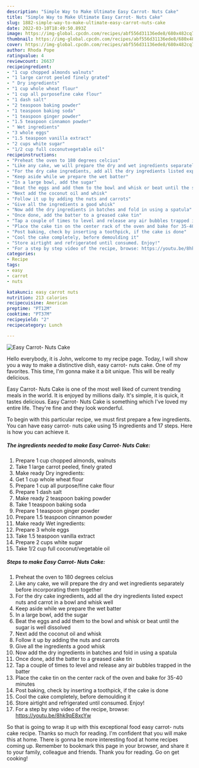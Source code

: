 ```yaml
---
description: "Simple Way to Make Ultimate Easy Carrot- Nuts Cake"
title: "Simple Way to Make Ultimate Easy Carrot- Nuts Cake"
slug: 1882-simple-way-to-make-ultimate-easy-carrot-nuts-cake
date: 2022-03-10T18:49:50.893Z
image: https://img-global.cpcdn.com/recipes/abf556d31136ede8/680x482cq70/easy-carrot-nuts-cake-recipe-main-photo.jpg
thumbnail: https://img-global.cpcdn.com/recipes/abf556d31136ede8/680x482cq70/easy-carrot-nuts-cake-recipe-main-photo.jpg
cover: https://img-global.cpcdn.com/recipes/abf556d31136ede8/680x482cq70/easy-carrot-nuts-cake-recipe-main-photo.jpg
author: Rhoda Pope
ratingvalue: 4
reviewcount: 26637
recipeingredient:
- "1 cup chopped almonds walnuts"
- "1 large carrot peeled finely grated"
- " Dry ingredients"
- "1 cup whole wheat flour"
- "1 cup all purposefine cake flour"
- "1 dash salt"
- "2 teaspoon baking powder"
- "1 teaspoon baking soda"
- "1 teaspoon ginger powder"
- "1.5 teaspoon cinnamon powder"
- " Wet ingredients"
- "3 whole eggs"
- "1.5 teaspoon vanilla extract"
- "2 cups white sugar"
- "1/2 cup full coconutvegetable oil"
recipeinstructions:
- "Preheat the oven to 180 degrees celcius"
- "Like any cake, we will prepare the dry and wet ingredients separately before incorporating them together"
- "For the dry cake ingredients, add all the dry ingredients listed expect nuts and carrot in a bowl and whisk well"
- "Keep aside while we prepare the wet batter"
- "In a large bowl, add the sugar"
- "Beat the eggs and add them to the bowl and whisk or beat until the sugar is well dissolved"
- "Next add the coconut oil and whisk"
- "Follow it up by adding the nuts and carrots"
- "Give all the ingredients a good whisk"
- "Now add the dry ingredients in batches and fold in using a spatula"
- "Once done, add the batter to a greased cake tin"
- "Tap a couple of times to level and release any air bubbles trapped in the batter"
- "Place the cake tin on the center rack of the oven and bake for 35-40 minutes"
- "Post baking, check by inserting a toothpick, if the cake is done"
- "Cool the cake completely, before demoulding it"
- "Store airtight and refrigerated until consumed. Enjoy!"
- "For a step by step video of the recipe, browse: https://youtu.be/8hk9qE8xcYw"
categories:
- Recipe
tags:
- easy
- carrot
- nuts

katakunci: easy carrot nuts 
nutrition: 213 calories
recipecuisine: American
preptime: "PT12M"
cooktime: "PT37M"
recipeyield: "2"
recipecategory: Lunch

---
```



![Easy Carrot- Nuts Cake](https://img-global.cpcdn.com/recipes/abf556d31136ede8/680x482cq70/easy-carrot-nuts-cake-recipe-main-photo.jpg)

Hello everybody, it is John, welcome to my recipe page. Today, I will show you a way to make a distinctive dish, easy carrot- nuts cake. One of my favorites. This time, I'm gonna make it a bit unique. This will be really delicious.



Easy Carrot- Nuts Cake is one of the most well liked of current trending meals in the world. It is enjoyed by millions daily. It's simple, it is quick, it tastes delicious. Easy Carrot- Nuts Cake is something which I've loved my entire life. They're fine and they look wonderful.


To begin with this particular recipe, we must first prepare a few ingredients. You can have easy carrot- nuts cake using 15 ingredients and 17 steps. Here is how you can achieve it.

<!--inarticleads1-->

##### The ingredients needed to make Easy Carrot- Nuts Cake:

1. Prepare 1 cup chopped almonds, walnuts
1. Take 1 large carrot peeled, finely grated
1. Make ready  Dry ingredients:
1. Get 1 cup whole wheat flour
1. Prepare 1 cup all purpose/fine cake flour
1. Prepare 1 dash salt
1. Make ready 2 teaspoon baking powder
1. Take 1 teaspoon baking soda
1. Prepare 1 teaspoon ginger powder
1. Prepare 1.5 teaspoon cinnamon powder
1. Make ready  Wet ingredients:
1. Prepare 3 whole eggs
1. Take 1.5 teaspoon vanilla extract
1. Prepare 2 cups white sugar
1. Take 1/2 cup full coconut/vegetable oil




<!--inarticleads2-->

##### Steps to make Easy Carrot- Nuts Cake:

1. Preheat the oven to 180 degrees celcius
1. Like any cake, we will prepare the dry and wet ingredients separately before incorporating them together
1. For the dry cake ingredients, add all the dry ingredients listed expect nuts and carrot in a bowl and whisk well
1. Keep aside while we prepare the wet batter
1. In a large bowl, add the sugar
1. Beat the eggs and add them to the bowl and whisk or beat until the sugar is well dissolved
1. Next add the coconut oil and whisk
1. Follow it up by adding the nuts and carrots
1. Give all the ingredients a good whisk
1. Now add the dry ingredients in batches and fold in using a spatula
1. Once done, add the batter to a greased cake tin
1. Tap a couple of times to level and release any air bubbles trapped in the batter
1. Place the cake tin on the center rack of the oven and bake for 35-40 minutes
1. Post baking, check by inserting a toothpick, if the cake is done
1. Cool the cake completely, before demoulding it
1. Store airtight and refrigerated until consumed. Enjoy!
1. For a step by step video of the recipe, browse: https://youtu.be/8hk9qE8xcYw




So that is going to wrap it up with this exceptional food easy carrot- nuts cake recipe. Thanks so much for reading. I'm confident that you will make this at home. There is gonna be more interesting food at home recipes coming up. Remember to bookmark this page in your browser, and share it to your family, colleague and friends. Thank you for reading. Go on get cooking!
